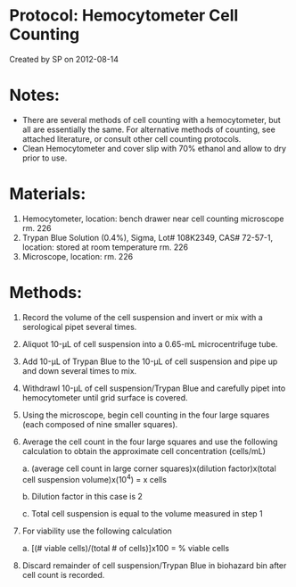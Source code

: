 Protocol: Hemocytometer Cell Counting 
=======================================
Created by SP on 2012-08-14

# Notes:
-	There are several methods of cell counting with a hemocytometer, but all are essentially the same. For alternative methods of counting, see attached literature, or consult other cell counting protocols. 
-	Clean Hemocytometer and cover slip with 70% ethanol and allow to dry prior to use.
	
# Materials:
1.	Hemocytometer, location: bench drawer near cell counting microscope rm. 226
2.	Trypan Blue Solution (0.4%), Sigma, Lot# 108K2349, CAS# 72-57-1, location: stored at room temperature rm. 226
3.	Microscope, location: rm. 226

# Methods:
1.	Record the volume of the cell suspension and invert or mix with a serological pipet several times. 
2.	Aliquot 10-µL of cell suspension into a 0.65-mL microcentrifuge tube.
3.	Add 10-µL of Trypan Blue to the 10-µL of cell suspension and pipe up and down several times to mix.
4.	Withdrawl 10-µL of cell suspension/Trypan Blue and carefully pipet into hemocytometer until grid surface is covered.
5.	Using the microscope, begin cell counting in the four large squares (each composed of nine smaller squares).
6.	Average the cell count in the four large squares and use the following calculation to obtain the approximate cell concentration (cells/mL)

    a.	(average cell count in large corner squares)x(dilution factor)x(total cell suspension volume)x(10<sup>4</sup>) = x cells
    
    b.	Dilution factor in this case is 2
    
    c.	Total cell suspension is equal to the volume measured in step 1
    
7.	For viability use the following calculation

    a.	[(# viable cells)/(total # of cells)]x100 = % viable cells
    
8.	Discard remainder of cell suspension/Trypan Blue in biohazard bin after cell count is recorded.
